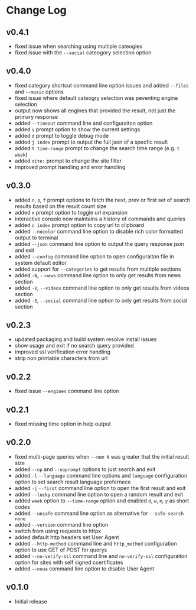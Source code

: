 Change Log
==========

## v0.4.1

- fixed issue when searching using multiple cateogies
- fixed issue with the `--social` cateogory selection option

## v0.4.0

- fixed category shortcut command line option issues and added `--files` and `--music`  options
- fixed issue where default cateogry selection was peventing engine selection
- output now shows all engines that provided the result, not just the primary response
- added `--timeout` command line and configuraiton option
- added `s` prompt option to show the current settings
- added `d` prompt to toggle debug mode
- added `j index` prompt to output the full json of a specfic result
- added `t time-range` prompt to change the search time range (e.g. `t week`)
- added `site:` prompt to change the site filter
- improved prompt handling and error handling

## v0.3.0

- added `n`, `p`, `f` prompt options to fetch the next, prev or first set of search results based on the result count size
- added `x` prompt option to toggle url expansion
- interactive console now maintains a history of commands and queries
- added `c index` prompt option to copy url to clipboard
- added `--nocolor` command line option to disable rich color formatted output to terminal
- added `--json` command line option to output the query response json and exit
- added `--config` command line option to open configuraiton file in system default editor
- added support for `--categories` to get results from multiple sections
- added `-N`, `--news` command line option to only get results from news section
- added `-V`, `--videos` command line option to only get results from videos section
- added `-S`, `--social` command line option to only get results from social section

## v0.2.3

- updated packaging and build system resolve install issues
- show usage and exit if no search query provided
- improved ssl verification error handling
- strip non printable characters from url

## v0.2.2

- fixed issue `--engines` command line option

## v0.2.1

- fixed missing time option in help output

## v0.2.0

- fixed multi-page queries when `--num N` was greater that the initial result size
- added `--np` and `--noprompt` options to just search and exit
- added `-l` `--language` command line options and `language` configuration option to set search result language prefernece
- added `-j` `--first` command line option to open the first result and exit
- added `--lucky` command line option to open a random result and exit
- added `week` option to `--time-range` option and enabled `d`, `w`, `m`, `y` as short codes
- added `--unsafe` command line option as alternative for `--safe-search none`
- added `--version` command line option
- switch from using requests to httpx
- added default http headers set User Agent
- added `--http-method` command line and `http_method` configuration option to use GET of POST for querys
- added `--no-verify-ssl` command line and `no-verify-ssl` configuraiton option for sites with self signed ccertificates
- added `--noua` command line option to disable User Agent

## v0.1.0

- Initial release
